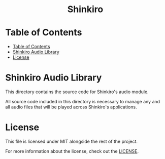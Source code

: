 <div align="center">
  <!-- <img src="." title="Shinkiro Logo" alt="Shinkiro Logo" /> -->
  <h1 align="center">Shinkiro</h1>
</div>



# Table of Contents
- [Table of Contents](#table-of-contents)
- [Shinkiro Audio Library](#shinkiro-audio-library)
- [License](#license)



# Shinkiro Audio Library
This directory contains the source code for Shinkiro's audio module.

All source code included in this directory is necessary to manage any and all audio files that will be played across Shinkiro's applications.


# License
This file is licensed under MIT alongside the rest of the project.

For more information about the license, check out the [LICENSE](../../LICENSE.md).
